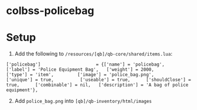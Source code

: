 # colbss-policebag

# Setup

1. Add the following to `/resources/[qb]/qb-core/shared/items.lua`:

```
['policebag']                     = {['name'] = 'policebag',                ['label'] = 'Police Equipment Bag',   ['weight'] = 2000,         ['type'] = 'item',         ['image'] = 'police_bag.png',               ['unique'] = true,          ['useable'] = true,      ['shouldClose'] = true,      ['combinable'] = nil,   ['description'] = 'A bag of police equipment'},
```

2. Add `police_bag.png` into `[qb]/qb-inventory/html/images`
